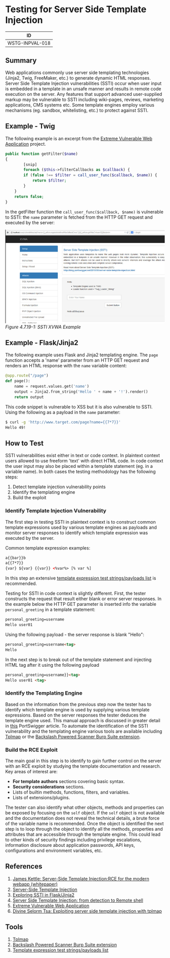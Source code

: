 # Testing for Server Side Template Injection

|ID             |
|---------------|
|WSTG-INPVAL-018|

## Summary

Web applications commonly use server side templating technologies (Jinja2, Twig, FreeMaker, etc.) to generate dynamic HTML responses. Server Side Template Injection vulnerabilities (SSTI) occur when user input is embedded in a template in an unsafe manner and results in remote code execution on the server. Any features that support advanced user-supplied markup may be vulnerable to SSTI including wiki-pages, reviews, marketing applications, CMS systems etc. Some template engines employ various mechanisms (eg. sandbox, whitelisting, etc.) to protect against SSTI.

## Example - Twig

The following example is an excerpt from the [Extreme Vulnerable Web Application](https://github.com/s4n7h0/xvwa) project.

```php
public function getFilter($name)
{
        [snip]
        foreach ($this->filterCallbacks as $callback) {
        if (false !== $filter = call_user_func($callback, $name)) {
            return $filter;
        }
    }
    return false;
}
```

In the getFilter function the `call_user_func($callback, $name)` is vulnerable to SSTI: the `name` parameter is fetched from the HTTP GET request and executed by the server:

![SSTI XVWA Example](images/SSTI_XVWA.jpeg)\
*Figure 4.7.19-1: SSTI XVWA Example*

## Example - Flask/Jinja2

The following example uses Flask and Jinja2 templating engine. The `page` function accepts a 'name' parameter from an HTTP GET request and renders an HTML response with the `name` variable content:

```python
@app.route("/page")
def page():
    name = request.values.get('name')
    output = Jinja2.from_string('Hello ' + name + '!').render()
    return output
```

This code snippet is vulnerable to XSS but it is also vulnerable to SSTI. Using the following as a payload in the `name` parameter:

```bash
$ curl -g 'http://www.target.com/page?name={{7*7}}'
Hello 49!
```

## How to Test

SSTI vulnerabilities exist either in text or code context. In plaintext context users allowed to use freeform 'text' with direct HTML code. In code context the user input may also be placed within a template statement (eg. in a variable name). In both cases the testing methodology has the following steps:

1. Detect template injection vulnerability points
2. Identify the templating engine
3. Build the exploit

### Identify Template Injection Vulnerability

The first step in testing SSTI in plaintext context is to construct common template expressions used by various template engines as payloads and monitor server responses to identify which template expression was executed by the server.

Common template expression examples:

```html
a{{bar}}b
a{{7*7}}
{var} ${var} {{var}} <%var%> [% var %]
```

In this step an extensive [template expression test strings/payloads list](https://github.com/swisskyrepo/PayloadsAllTheThings/tree/master/Server%20Side%20Template%20Injection) is recommended.

Testing for SSTI in code context is slightly different. First, the tester constructs the request that result either blank or error server responses. In the example below the HTTP GET parameter is inserted info the variable `personal_greeting` in a template statement:

```html
personal_greeting=username
Hello user01
```

Using the following payload - the server response is blank "Hello":

```html
personal_greeting=username<tag>
Hello
```

In the next step is to break out of the template statement and injecting HTML tag after it using the following payload

```html
personal_greeting=username}}<tag>
Hello user01 <tag>
```

### Identify the Templating Engine

Based on the information from the previous step now the tester has to identify which template engine is used by supplying various template expressions. Based on the server responses the tester deduces the template engine used. This manual approach is discussed in greater detail in [this](https://portswigger.net/blog/server-side-template-injection?#Identify) PortSwigger article. To automate the identification of the SSTI vulnerability and the templating engine various tools are available including [Tplmap](https://github.com/epinna/tplmap) or the [Backslash Powered Scanner Burp Suite extension](https://github.com/PortSwigger/backslash-powered-scanner).

### Build the RCE Exploit

The main goal in this step is to identify to gain further control on the server with an RCE exploit by studying the template documentation and research. Key areas of interest are:

- **For template authors** sections covering basic syntax.
- **Security considerations** sections.
- Lists of builtin methods, functions, filters, and variables.
- Lists of extensions/plugins.

The tester can also identify what other objects, methods and properties can be exposed by focusing on the `self` object. If the `self` object is not available and the documentation does not reveal the technical details, a brute force of the variable name is recommended. Once the object is identified the next step is to loop through the object to identify all the methods, properties and attributes that are accessible through the template engine. This could lead to other kinds of security findings  including privilege escalations, information disclosure about application passwords, API keys, configurations and environment variables, etc.

## References

1. [James Kettle: Server-Side Template Injection:RCE for the modern webapp (whitepaper)](https://portswigger.net/kb/papers/serversidetemplateinjection.pdf)
2. [Server-Side Template Injection](https://portswigger.net/blog/server-side-template-injection)
3. [Exploring SSTI in Flask/Jinja2](https://www.lanmaster53.com/2016/03/exploring-ssti-flask-jinja2/)
4. [Server Side Template Injection: from detection to Remote shell](https://www.okiok.com/server-side-template-injection-from-detection-to-remote-shell/)
5. [Extreme Vulnerable Web Application](https://github.com/s4n7h0/xvwa)
6. [Divine Selorm Tsa: Exploiting server side template injection with tplmap](https://owasp.org/www-pdf-archive/Owasp_SSTI_final.pdf)

## Tools

1. [Tplmap](https://github.com/epinna/tplmap)
2. [Backslash Powered Scanner Burp Suite extension](https://github.com/PortSwigger/backslash-powered-scanner)
3. [Template expression test strings/payloads list](https://github.com/swisskyrepo/PayloadsAllTheThings/tree/master/Server%20Side%20Template%20Injection)
